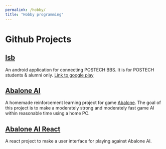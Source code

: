 ```yaml
---
permalink: /hobby/
title: "Hobby programming"
---
```


# Github Projects

## [Isb](https://github.com/clover3/isb)

An android application for connecting POSTECH BBS. It is for POSTECH students & alumni only.
[Link to google play](https://play.google.com/store/apps/details?id=com.postech.isb)

## [Abalone AI](https://github.com/newmbewb/abalone-ai)

A homemade reinforcement learning project for game [Abalone](https://en.wikipedia.org/wiki/Abalone_(board_game)).
The goal of this project is to make a moderately strong and moderately fast game AI within reasonable time using a home PC.

## [Abalone AI React](https://github.com/newmbewb/abalone-ai-react)

A react project to make a user interface for playing against Abalone AI.
